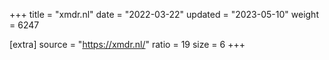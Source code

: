 +++
title = "xmdr.nl"
date = "2022-03-22"
updated = "2023-05-10"
weight = 6247

[extra]
source = "https://xmdr.nl/"
ratio = 19
size = 6
+++
